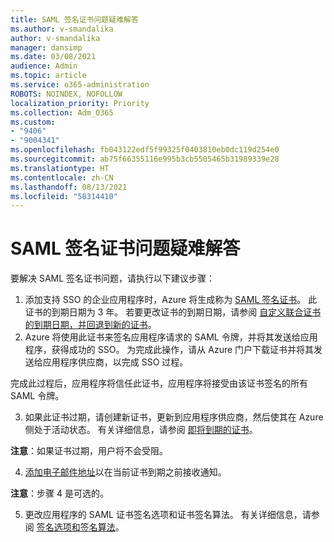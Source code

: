 ```yaml
---
title: SAML 签名证书问题疑难解答
ms.author: v-smandalika
author: v-smandalika
manager: dansimp
ms.date: 03/08/2021
audience: Admin
ms.topic: article
ms.service: o365-administration
ROBOTS: NOINDEX, NOFOLLOW
localization_priority: Priority
ms.collection: Adm_O365
ms.custom:
- "9406"
- "9004341"
ms.openlocfilehash: fb043122edf5f99325f0403810eb0dc119d254e0
ms.sourcegitcommit: ab75f66355116e995b3cb5505465b31989339e28
ms.translationtype: HT
ms.contentlocale: zh-CN
ms.lasthandoff: 08/13/2021
ms.locfileid: "58314410"
---
```

# <a name="troubleshoot-saml-signing-certificate-issues"></a>SAML 签名证书问题疑难解答

要解决 SAML 签名证书问题，请执行以下建议步骤：

1. 添加支持 SSO 的企业应用程序时，Azure 将生成称为 [SAML 签名证书](https://docs.microsoft.com/azure/active-directory/manage-apps/manage-certificates-for-federated-single-sign-on#auto-generated-certificate-for-gallery-and-non-gallery-applications)。 此证书的到期日期为 3 年。 若要更改证书的到期日期，请参阅 [自定义联合证书的到期日期，并回退到新的证书](https://docs.microsoft.com/azure/active-directory/manage-apps/manage-certificates-for-federated-single-sign-on#customize-the-expiration-date-for-your-federation-certificate-and-roll-it-over-to-a-new-certificate)。
2. Azure 将使用此证书来签名应用程序请求的 SAML 令牌，并将其发送给应用程序，获得成功的 SSO。 为完成此操作，请从 Azure 门户下载证书并将其发送给应用程序供应商，以完成 SSO 过程。

完成此过程后，应用程序将信任此证书，应用程序将接受由该证书签名的所有 SAML 令牌。

3. 如果此证书过期，请创建新证书，更新到应用程序供应商，然后使其在 Azure 侧处于活动状态。 有关详细信息，请参阅 [即将到期的证书](https://docs.microsoft.com/azure/active-directory/manage-apps/manage-certificates-for-federated-single-sign-on#renew-a-certificate-that-will-soon-expire)。

**注意**：如果证书过期，用户将不会受阻。

4. [添加电子邮件地址](https://docs.microsoft.com/azure/active-directory/manage-apps/manage-certificates-for-federated-single-sign-on#add-email-notification-addresses-for-certificate-expiration)以在当前证书到期之前接收通知。

**注意**：步骤 4 是可选的。

5. 更改应用程序的 SAML 证书签名选项和证书签名算法。 有关详细信息，请参阅 [签名选项和签名算法](https://docs.microsoft.com/azure/active-directory/manage-apps/certificate-signing-options)。

